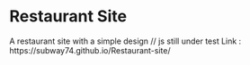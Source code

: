 <h1> Restaurant Site </h1>
A restaurant site with a simple design // js still under test
Link : https://subway74.github.io/Restaurant-site/
